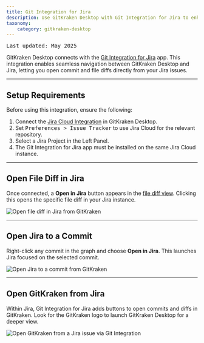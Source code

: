 ```yaml
---
title: Git Integration for Jira
description: Use GitKraken Desktop with Git Integration for Jira to enhance issue and commit navigation.
taxonomy:
    category: gitkraken-desktop
---
```


<kbd>Last updated: May 2025</kbd>

GitKraken Desktop connects with the <a href="https://marketplace.atlassian.com/apps/4984/git-integration-for-jira?product=gitkraken&source=help_center" target="_blank">Git Integration for Jira</a> app. This integration enables seamless navigation between GitKraken Desktop and Jira, letting you open commit and file diffs directly from your Jira issues.

---

## Setup Requirements

Before using this integration, ensure the following:

1. Connect the [Jira Cloud Integration](/integrations/jira) in GitKraken Desktop.
2. Set <kbd>Preferences > Issue Tracker</kbd> to use Jira Cloud for the relevant repository.
3. Select a Jira Project in the Left Panel.
4. The Git Integration for Jira app must be installed on the same Jira Cloud instance.

---

## Open File Diff in Jira

Once connected, a <strong>Open in Jira</strong> button appears in the [file diff view](/gitkraken-desktop/diff/). Clicking this opens the specific file diff in your Jira instance.

<img src="/wp-content/uploads/open-in-jira-2025.png" srcset="/wp-content/uploads/open-in-jira-2025@2x.png" class="help-center-img img-bordered" alt="Open file diff in Jira from GitKraken">

---

## Open Jira to a Commit

Right-click any commit in the graph and choose <strong>Open in Jira</strong>. This launches Jira focused on the selected commit.

<img src="/wp-content/uploads/open-jira-to-commit-2025.png" srcset="/wp-content/uploads/open-jira-to-commit-2025@2x.png" class="help-center-img img-bordered" alt="Open Jira to a commit from GitKraken">

---

## Open GitKraken from Jira

Within Jira, Git Integration for Jira adds buttons to open commits and diffs in GitKraken. Look for the GitKraken logo to launch GitKraken Desktop for a deeper view.

<img src="/wp-content/uploads/open-in-gitkraken-2025.png" srcset="/wp-content/uploads/open-in-gitkraken-2025@2x.png" class="help-center-img img-bordered" alt="Open GitKraken from a Jira issue via Git Integration">
